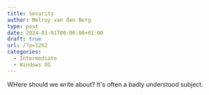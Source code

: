 ```yaml
---
title: Security
author: Melroy van den Berg
type: post
date: 2024-01-01T00:00:00+01:00
draft: true
url: /?p=1262
categories:
  - Intermediate
  - Windows OS
---
```


WHere should we write about? It's often a badly understood subject.
